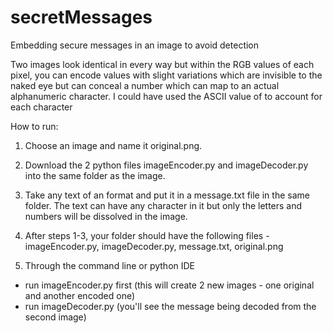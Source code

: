 secretMessages
==============

Embedding secure messages in an image to avoid detection

Two images look identical in every way but within the RGB values of each pixel, you can encode values with slight variations which are invisible to the naked eye but can conceal a number which can map to an actual alphanumeric character.
I could have used the ASCII value of to account for each character

How to run:

1. Choose an image and name it original.png.

2. Download the 2 python files imageEncoder.py and imageDecoder.py into the same folder as the image.

3. Take any text of an format and put it in a message.txt file in the same folder. The text can have any character in it but only the letters and numbers will be dissolved in the image.

4. After steps 1-3, your folder should have the following files - imageEncoder.py, imageDecoder.py, message.txt, original.png

5. Through the command line or python IDE
- run imageEncoder.py first (this will create 2 new images - one original and another encoded one)
- run imageDecoder.py (you'll see the message being decoded from the second image)
